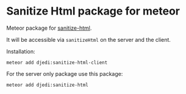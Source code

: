 Sanitize Html package for meteor
=====================

Meteor package for [sanitize-html](https://github.com/punkave/sanitize-html).

It will be accessible via `sanitizeHtml` on the server and the client.

Installation:
```
meteor add djedi:sanitize-html-client
```


For the server only package use this package:
```
meteor add djedi:sanitize-html
```

